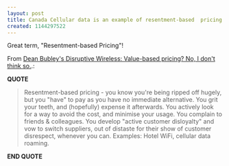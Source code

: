 ```yaml
---
layout: post
title: Canada Cellular data is an example of resentment-based  pricing
created: 1144297522
---
```

<p>Great term, &quot;Resentment-based Pricing&quot;!  </p><p>From <a href="http://disruptivewireless.blogspot.com/2006/04/value-based-pricing-no-i-dont-think-so.html">Dean Bubley&#39;s Disruptive Wireless: Value-based pricing? No, I don&#39;t think so.</a>.:</p> <p><strong>QUOTE</strong></p><blockquote><p>Resentment-based pricing - you know you&#39;re being ripped off hugely, but you &quot;have&quot; to pay as you have no immediate alternative. You grit your teeth, and (hopefully) expense it afterwards. You actively look for a way to avoid the cost, and minimise your usage. You complain to friends &amp; colleagues. You develop &quot;active customer disloyalty&quot; and vow to switch suppliers, out of distaste for their show of customer disrespect, whenever you can. Examples: Hotel WiFi, cellular data roaming.</p></blockquote><p><strong>END QUOTE</strong></p>  
